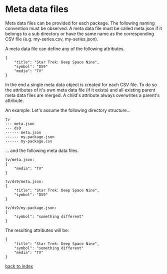 # Meta data files

Meta data files can be provided for each package.
The following naming convention must be observed. A meta data file must be called meta.json if it belongs to a sub directory or have the same name as the corresponding CSV file (e.g. my-series.csv, my-series.json).

A meta data file can define any of the following attributes.

```
{
	"title": "Star Trek: Deep Space Nine",
	"symbol": "DS9"
	"media": "TV"
}
```

In the end a single meta data object is created for each CSV file. To do so the attributes of it's own meta data file (if it exists) and all existing parent meta data files are merged. A child's attribute always overwrites a parent's attribute.

An example. Let's assume the following directory structure...


```
tv
--- meta.json
--- ds9
------ meta.json
------ my-package.json
------ my-package.csv

```

... and the following meta data files.

```
tv/meta.json:
{
	"media": "TV"
}

tv/ds9/meta.json:
{
	"title": "Star Trek: Deep Space Nine",
	"symbol": "DS9"
}

tv/ds9/my-package.json:
{
	"symbol": "something different"
}
```


The resulting attributes will be:

```
{
	"title": "Star Trek: Deep Space Nine",
	"symbol": "something different"
	"media": "TV"
}
```

[back to index](../)
